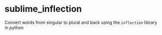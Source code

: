 # sublime_inflection
Convert words from singular to plural and back using the `inflection` library in python
